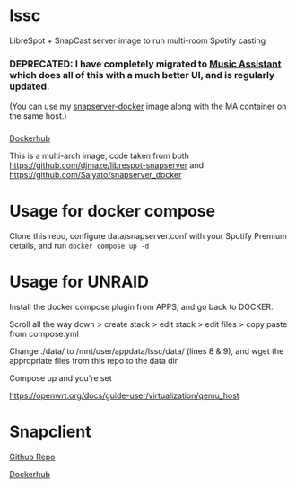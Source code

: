 # lssc
LibreSpot + SnapCast server image to run multi-room Spotify casting

#####
### DEPRECATED: I have completely migrated to [Music Assistant](https://www.music-assistant.io/installation/#docker-image) which does all of this with a much better UI, and is regularly updated.

(You can use my [snapserver-docker](https://github.com/kerta1n/snapserver-docker) image along with the MA container on the same host.)
#####

[Dockerhub](https://hub.docker.com/r/kertain/lssc)

This is a multi-arch image, code taken from both https://github.com/djmaze/librespot-snapserver and https://github.com/Saiyato/snapserver_docker

# Usage for docker compose
Clone this repo, configure data/snapserver.conf with your Spotify Premium details, and run `docker compose up -d`

# Usage for UNRAID
Install the docker compose plugin from APPS, and go back to DOCKER.

Scroll all the way down > create stack > edit stack > edit files > copy paste from compose.yml

Change ./data/ to /mnt/user/appdata/lssc/data/ (lines 8 & 9), and wget the appropriate files from this repo to the data dir

Compose up and you're set

https://openwrt.org/docs/guide-user/virtualization/qemu_host

# Snapclient
[Github Repo](https://github.com/kerta1n/snapclient-docker)

[Dockerhub](https://hub.docker.com/r/kertain/snapclient-docker)
